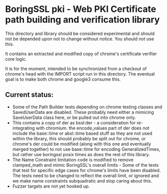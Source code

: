 # BoringSSL pki - Web PKI Certificate path building and verification library

This directory and library should be considered experimental and should not be
depended upon not to change without notice.  You should not use this.

It contains an extracted and modified copy of chrome's certificate
verifier core logic.

It is for the moment, intended to be synchronized from a checkout of chrome's
head with the IMPORT script run in this directory. The eventual goal is to
make both chrome and google3 consume this.

## Current status:
 * Some of the Path Builder tests depending on chrome testing classes and
   SavedUserData are disabled. These probably need either a mimicing
   SaveUserData class here, or be pulled out into chrome only.
 * This contains a copy of der as bssl:der - a consideration for
   re-integrating with chromium. the encode_values part of der does not include
   the base::time or absl::time based stuff as they are not used within the
   library, this should probably be split out for chrome, or chrome's der could
   be modified (along with this one and eventually merged together) to not use
   base::time for encoding GeneralizedTimes, but rather use boringssl posix
   times as does the rest of this library.
 * The Name Constraint limitation code is modified to remove clamped_math
   and mimic BoringSSL's overall limits - Some of the tests that test
   for specific edge cases for chrome's limits have been disabled. The
   tests need to be changed to reflect the overall limit, or ignored
   and we make name constraints subquadratic and stop caring about this.
 * Fuzzer targets are not yet hooked up.
 


